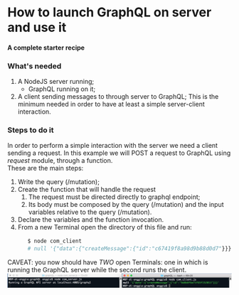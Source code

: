 # How to launch GraphQL on server and use it
#### A complete starter recipe

### What's needed
1. A NodeJS server running;
    * GraphQL running on it;
2. A client sending messages to through server to GraphQL;
This is the minimum needed in order to have at least a simple server-client interaction.

### Steps to do it
In order to perform a simple interaction with the server we need a client sending a request.
In this example we will POST a request to GraphQL using *request* module, through a function.  
These are the main steps:
1. Write the query (/mutation);
2. Create the function that will handle the request
   1. The request must be directed directly to graphql endpoint;
   2. Its body must be composed by the query (/mutation) and the input variables relative to the query (/mutation).
3. Declare the variables and the function invocation.
4. From a new Terminal open the directory of this file and run:
   ```bash
      $ node com_client
      # null '{"data":{"createMessage":{"id":"c67419f8a98d9b88d0d7"}}}'
   ```
CAVEAT: you now should have *TWO* open Terminals: one in which is running the GraphQL server while the second runs the client.  
![two terminal are needed](https://github.com/gianfa/tutorials-GraphQL/blob/master/images_for_tutorials/medium_starter.png)
